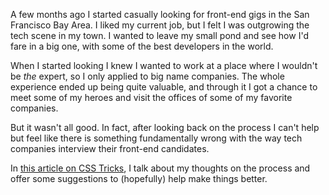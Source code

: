 A few months ago I started casually looking for front-end gigs in the San Francisco Bay Area. I liked my current job, but I felt I was outgrowing the tech scene in my town. I wanted to leave my small pond and see how I'd fare in a big one, with some of the best developers in the world.

When I started looking I knew I wanted to work at a place where I wouldn't be *the* expert, so I only applied to big name companies. The whole experience ended up being quite valuable, and through it I got a chance to meet some of my heroes and visit the offices of some of my favorite companies.

But it wasn't all good. In fact, after looking back on the process I can't help but feel like there is something fundamentally wrong with the way tech companies interview their front-end candidates.

In [this article on CSS Tricks](http://css-tricks.com/interviewing-front-end-engineer-san-francisco/), I talk about my thoughts on the process and offer some suggestions to (hopefully) help make things better.
